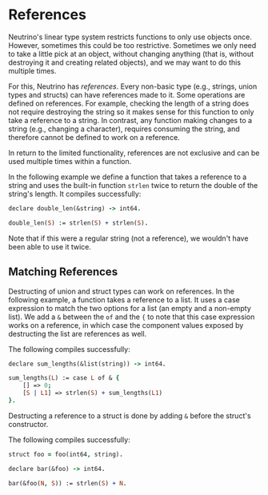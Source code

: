 # References

Neutrino's linear type system restricts functions to only use objects once. However, sometimes this could be too restrictive. Sometimes we only need to take a little pick at an object, without changing anything (that is, without destroying it and creating related objects), and we may want to do this multiple times.

For this, Neutrino has _references_. Every non-basic type (e.g., strings, union types and structs) can have references made to it. Some operations are defined on references. For example, checking the length of a string does not require destroying the string so it makes sense for this function to only take a reference to a string. In contrast, any function making changes to a string (e.g., changing a character), requires consuming the string, and therefore cannot be defined to work on a reference.

In return to the limited functionality, references are not exclusive and can be used multiple times within a function.

In the following example we define a function that takes a reference to a string and uses the built-in function `strlen` twice to return the double of the string's length. It compiles successfully:

```prolog
declare double_len(&string) -> int64.

double_len(S) := strlen(S) + strlen(S).
```

Note that if this were a regular string (not a reference), we wouldn't have been able to use it twice.

## Matching References

Destructing of union and struct types can work on references. In the following example, a function takes a reference to a list. It uses a case expression to match the two options for a list (an empty and a non-empty list). We add a `&` between the `of` and the `{` to note that this case expression works on a reference, in which case the component values exposed by destructing the list are references as well.

The following compiles successfully:

```prolog
declare sum_lengths(&list(string)) -> int64.

sum_lengths(L) := case L of & {
    [] => 0;
    [S | L1] => strlen(S) + sum_lengths(L1)
}.
```

Destructing a reference to a struct is done by adding `&` before the struct's constructor.

The following compiles successfully:

```prolog
struct foo = foo(int64, string).

declare bar(&foo) -> int64.

bar(&foo(N, S)) := strlen(S) + N.
```
